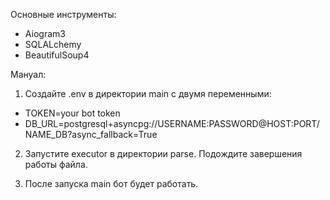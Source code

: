 Основные инструменты:
* Aiogram3
* SQLALchemy
* BeautifulSoup4

Мануал:

1) Создайте .env в директории main с двумя переменными:
* TOKEN=your bot token
* DB_URL=postgresql+asyncpg://USERNAME:PASSWORD@HOST:PORT/NAME_DB?async_fallback=True

2) Запустите executor в директории parse. Подождите завершения работы файла.

3) После запуска main бот будет работать.
